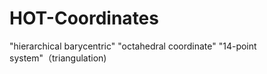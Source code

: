 # HOT-Coordinates
"hierarchical barycentric" "octahedral coordinate" "14-point system"（triangulation)
